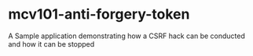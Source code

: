 mcv101-anti-forgery-token
=========================

A Sample application demonstrating how a CSRF hack can be conducted and how it can be stopped